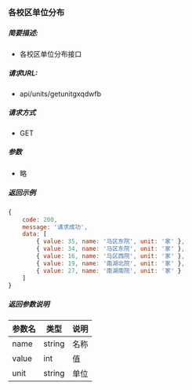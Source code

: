 ### 各校区单位分布

##### 简要描述:

- 各校区单位分布接口

##### 请求URL:

- api/units/getunitgxqdwfb

##### 请求方式

- GET

##### 参数

- 略

##### 返回示例

``` javascript
{
    code: 200,
    message: '请求成功',
    data: [
        { value: 35, name: '马区东院', unit: '家' },
        { value: 34, name: '马区东院', unit: '家' },
        { value: 16, name: '马区西院', unit: '家' },
        { value: 19, name: '南湖北院', unit: '家' },
        { value: 27, name: '南湖南院', unit: '家' }
    ]
}
```

##### 返回参数说明

|  参数名   |  类型  | 说明  |
|  ----  | ----  | ----  |
| name | string | 名称 |
| value | int | 值 |
| unit | string | 单位 |
